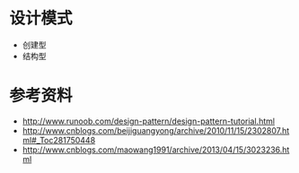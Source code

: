 # 设计模式
* 创建型
* 结构型

# 参考资料
* http://www.runoob.com/design-pattern/design-pattern-tutorial.html
* http://www.cnblogs.com/beijiguangyong/archive/2010/11/15/2302807.html#_Toc281750448
* http://www.cnblogs.com/maowang1991/archive/2013/04/15/3023236.html